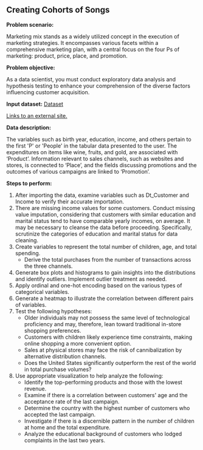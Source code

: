 ## Creating Cohorts of Songs 

**Problem scenario:**

Marketing mix stands as a widely utilized concept in the execution of marketing strategies. It encompasses various facets within a comprehensive marketing plan, with a central focus on the four Ps of marketing: product, price, place, and promotion.

**Problem objective:**

As a data scientist, you must conduct exploratory data analysis and hypothesis testing to enhance your comprehension of the diverse factors influencing customer acquisition.

**Input dataset:** [Dataset](https://drive.google.com/file/d/1fl1QP7iNugNbiviueQp1WtoDBc-IezDD/view?usp=drive_link)

[Links to an external site.](https://drive.google.com/file/d/1fl1QP7iNugNbiviueQp1WtoDBc-IezDD/view?usp=drive_link)

**Data description:**

The variables such as birth year, education, income, and others pertain to the first 'P' or 'People' in the tabular data presented to the user. The expenditures on items like wine, fruits, and gold, are associated with ‘Product’. Information relevant to sales channels, such as websites and stores, is connected to ‘Place’, and the fields discussing promotions and the outcomes of various campaigns are linked to ‘Promotion’.

**Steps to perform:**

1. After importing the data, examine variables such as Dt\_Customer and Income to verify their accurate importation.  
2. There are missing income values for some customers. Conduct missing value imputation, considering that customers with similar education and marital status tend to have comparable yearly incomes, on average. It may be necessary to cleanse the data before proceeding. Specifically, scrutinize the categories of education and marital status for data cleaning.  
3. Create variables to represent the total number of children, age, and total spending.  
   * Derive the total purchases from the number of transactions across the three channels.  
4. Generate box plots and histograms to gain insights into the distributions and identify outliers. Implement outlier treatment as needed.  
5. Apply ordinal and one-hot encoding based on the various types of categorical variables.  
6. Generate a heatmap to illustrate the correlation between different pairs of variables.  
7. Test the following hypotheses:  
   * Older individuals may not possess the same level of technological proficiency and may, therefore, lean toward traditional in-store shopping preferences.  
   * Customers with children likely experience time constraints, making online shopping a more convenient option.  
   * Sales at physical stores may face the risk of cannibalization by alternative distribution channels.  
   * Does the United States significantly outperform the rest of the world in total purchase volumes?  
8. Use appropriate visualization to help analyze the following:  
   * Identify the top-performing products and those with the lowest revenue.  
   * Examine if there is a correlation between customers' age and the acceptance rate of the last campaign.  
   * Determine the country with the highest number of customers who accepted the last campaign.  
   * Investigate if there is a discernible pattern in the number of children at home and the total expenditure.  
   * Analyze the educational background of customers who lodged complaints in the last two years.

